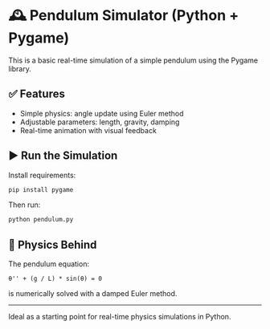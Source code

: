# 🕰️ Pendulum Simulator (Python + Pygame)

This is a basic real-time simulation of a simple pendulum using the Pygame library.

## ✅ Features
- Simple physics: angle update using Euler method
- Adjustable parameters: length, gravity, damping
- Real-time animation with visual feedback

## ▶️ Run the Simulation
Install requirements:
```bash
pip install pygame
```

Then run:
```bash
python pendulum.py
```

## 🧠 Physics Behind
The pendulum equation:
```
θ'' + (g / L) * sin(θ) = 0
```
is numerically solved with a damped Euler method.

---

Ideal as a starting point for real-time physics simulations in Python.
